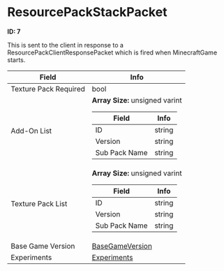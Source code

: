 # ResourcePackStackPacket

__ID: 7__

This is sent to the client in response to a ResourcePackClientResponsePacket which is fired when MinecraftGame starts.

<table><thead><tr><th>Field</th><th>Info</th></tr></thead><tbody>
<tr><td>Texture Pack Required</td><td>bool</td></tr>
<tr><td>Add-On List</td><td><b>Array Size:</b> unsigned varint
  <table><thead><tr><th>Field</th><th>Info</th></tr></thead><tbody>
  <tr><td>ID</td><td>string</td></tr>
  <tr><td>Version</td><td>string</td></tr>
  <tr><td>Sub Pack Name</td><td>string</td></tr>
  </tbody></table></td></tr>
<tr><td>Texture Pack List</td><td><b>Array Size:</b> unsigned varint
  <table><thead><tr><th>Field</th><th>Info</th></tr></thead><tbody>
  <tr><td>ID</td><td>string</td></tr>
  <tr><td>Version</td><td>string</td></tr>
  <tr><td>Sub Pack Name</td><td>string</td></tr>
  </tbody></table></td></tr>
<tr><td>Base Game Version</td><td><a href="../types/BaseGameVersion.md">BaseGameVersion</a></td></tr>
<tr><td>Experiments</td><td><a href="../types/Experiments.md">Experiments</a></td></tr>
</tbody></table>